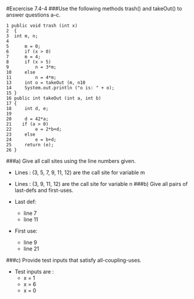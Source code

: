 #Excercise 7.4-4
###Use the following methods trash() and takeOut() to answer questions a–c.

```
1 public void trash (int x) 
2  {
3  int m, n; 
4 
5      m = 0;
6      if (x > 0)
7      m = 4;
8      if (x > 5)
9          n = 3*m;
10     else 
11         n = 4*m; 
13     int o = takeOut (m, n10
14     System.out.println ("o is: " + o);
15 }
16 public int takeOut (int a, int b)
17 {
18     int d, e;
19 
20     d = 42*a;
21    if (a > 0)
22         e = 2*b+d;
23     else
24         e = b+d;
25     return (e);
26 }
```

###a) Give all call sites using the line numbers given.
- Lines : (3, 5, 7, 9, 11, 12) are the call site for variable m
- Lines : (3, 9, 11, 12) are the call site for variable n
###b) Give all pairs of last-defs and first-uses.
- Last def:
    - line 7
    - line 11
    
- First use:
    - line 9
    - line 21
    
###c) Provide test inputs that satisfy all-coupling-uses.
- Test inputs are :
    - x = 1
    - x = 6
    - x = 0